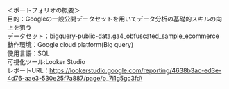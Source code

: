 ＜ポートフォリオの概要＞\
目的：Googleの一般公開データセットを用いてデータ分析の基礎的スキルの向上を狙う\
データセット：bigquery-public-data.ga4_obfuscated_sample_ecommerce\
動作環境：Google cloud platform(Big query)\
使用言語：SQL\
可視化ツール:Looker Studio\
レポートURL：https://lookerstudio.google.com/reporting/4638b3ac-ed3e-4d76-aae3-530e25f7a887/page/p_7i1g5gc3fd\
